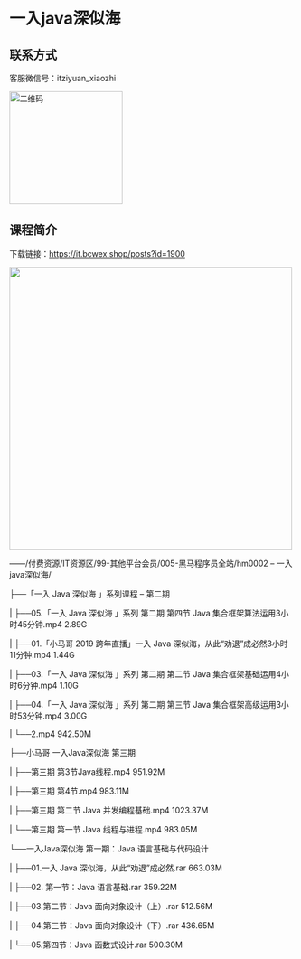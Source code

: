 # 一入java深似海

## 联系方式

客服微信号：itziyuan_xiaozhi

<img src="https://ziyuanyun.oss-cn-guangzhou.aliyuncs.com/common/20240614073449/666b82192834a.jpg" width="200" height="200" alt="二维码">

## 课程简介

下载链接：https://it.bcwex.shop/posts?id=1900

<img src="https://ziyuanyun.oss-cn-guangzhou.aliyuncs.com/yun/20240515183600/6644901013e3c.jpg" width="500" alt="">

  ——/付费资源/IT资源区/99-其他平台会员/005-黑马程序员全站/hm0002 &#8211; 一入java深似海/

 ├──「一入 Java 深似海 」系列课程 &#8211; 第二期

 | ├──05.「一入 Java 深似海 」系列 第二期 第四节 Java 集合框架算法运用3小时45分钟.mp4 2.89G

 | ├──01.「小马哥 2019 跨年直播」一入 Java 深似海，从此“劝退”成必然3小时11分钟.mp4 1.44G

 | ├──03.「一入 Java 深似海 」系列 第二期 第二节 Java 集合框架基础运用4小时6分钟.mp4 1.10G

 | ├──04.「一入 Java 深似海 」系列 第二期 第三节 Java 集合框架高级运用3小时53分钟.mp4 3.00G

 | └──2.mp4 942.50M

 ├──小马哥 一入Java深似海 第三期

 | ├──第三期 第3节Java线程.mp4 951.92M

 | ├──第三期 第4节.mp4 983.11M

 | ├──第三期 第二节 Java 并发编程基础.mp4 1023.37M

 | └──第三期 第一节 Java 线程与进程.mp4 983.05M

 └──一入Java深似海 第一期：Java 语言基础与代码设计

 | ├──01.一入 Java 深似海，从此“劝退”成必然.rar 663.03M

 | ├──02. 第一节：Java 语言基础.rar 359.22M

 | ├──03.第二节：Java 面向对象设计（上）.rar 512.56M

 | ├──04.第三节：Java 面向对象设计（下）.rar 436.65M

 | └──05.第四节：Java 函数式设计.rar 500.30M

  